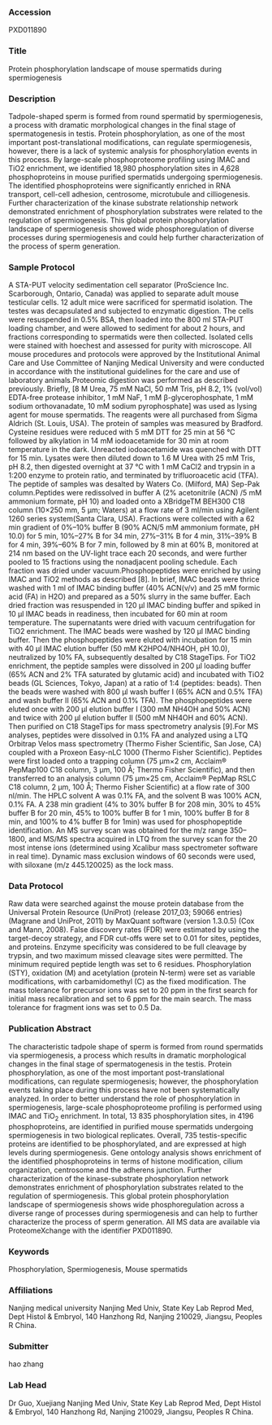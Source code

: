 ### Accession
PXD011890

### Title
Protein phosphorylation landscape of mouse spermatids during spermiogenesis

### Description
Tadpole-shaped sperm is formed from round spermatid by spermiogenesis, a process with dramatic morphological changes in the final stage of spermatogenesis in testis. Protein phosphorylation, as one of the most important post-translational modifications, can regulate spermiogenesis, however, there is a lack of systemic analysis for phosphorylation events in this process. By large-scale phosphoproteome profiling using IMAC and TiO2 enrichment, we identified 18,980 phosphorylation sites in 4,628 phosphoproteins in mouse purified spermatids undergoing spermiogenesis. The identified phosphoproteins were significantly enriched in RNA transport, cell-cell adhesion, centrosome, microtubule and cilliogenesis. Further characterization of the kinase substrate relationship network demonstrated enrichment of phosphorylation substrates were related to the regulation of spermiogenesis. This global protein phosphorylation landscape of spermiogenesis showed wide phosphoregulation of diverse processes during spermiogenesis and could help further characterization of the process of sperm generation.

### Sample Protocol
A STA-PUT velocity sedimentation cell separator (ProScience Inc. Scarborough, Ontario, Canada) was applied to separate adult mouse testicular cells. 12 adult mice were sacrificed for spermatid isolation. The testes was decapsulated and subjected to enzymatic digestion. The cells were resuspended in 0.5% BSA, then loaded into the 800 ml STA-PUT loading chamber, and were allowed to sediment for about 2 hours, and fractions corresponding to spermatids were then collected. Isolated cells were stained with hoechest and assessed for purity with microscope. All mouse procedures and protocols were approved by the Institutional Animal Care and Use Committee of Nanjing Medical University and were conducted in accordance with the institutional guidelines for the care and use of laboratory animals.Proteomic digestion was performed as described previously. Briefly, [8 M Urea, 75 mM NaCl, 50 mM Tris, pH 8.2, 1% (vol/vol) EDTA-free protease inhibitor, 1 mM NaF, 1 mM β-glycerophosphate, 1 mM sodium orthovanadate, 10 mM sodium pyrophosphate] was used as lysing agent for mouse spermatids. The reagents were all purchased from Sigma Aldrich (St. Louis, USA). The protein of samples was measured by Bradford. Cysteine residues were reduced with 5 mM DTT for 25 min at 56 °C followed by alkylation in 14 mM iodoacetamide for 30 min at room temperature in the dark. Unreacted iodoacetamide was quenched with DTT for 15 min. Lysates were then diluted down to 1.6 M Urea with 25 mM Tris, pH 8.2, then digested overnight at 37 °C with 1 mM CaCl2 and trypsin in a 1:200 enzyme to protein ratio, and terminated by trifluoroacetic acid (TFA). The peptide of samples was desalted by Waters Co. (Milford, MA) Sep-Pak column.Peptides were redissolved in buffer A (2% acetonitrile (ACN) /5 mM ammonium formate, pH 10) and loaded onto a XBridgeTM BEH300 C18 column (10×250 mm, 5 μm; Waters) at a flow rate of 3 ml/min using Agilent 1260 series system(Santa Clara, USA). Fractions were collected with a 62 min gradient of 0%–10% buffer B (90% ACN/5 mM ammonium formate, pH 10.0) for 5 min, 10%–27% B for 34 min, 27%–31% B for 4 min, 31%–39% B for 4 min, 39%–60% B for 7 min, followed by 8 min at 60% B, monitored at 214 nm based on the UV-light trace each 20 seconds, and were further pooled to 15 fractions using the nonadjacent pooling schedule. Each fraction was dried under vacuum.Phosphopeptides were enriched by using IMAC and TiO2 methods as described [8]. In brief, IMAC beads were thrice washed with 1 ml of IMAC binding buffer (40% ACN(v/v) and 25 mM formic acid (FA) in H2O) and prepared as a 50% slurry in the same buffer. Each dried fraction was resuspended in 120 μl IMAC binding buffer and spiked in 10 μl IMAC beads in readiness, then incubated for 60 min at room temperature. The supernatants were dried with vacuum centrifugation for TiO2 enrichment. The IMAC beads were washed by 120 μl IMAC binding buffer. Then the phosphopeptides were eluted with incubation for 15 min with 40 μl IMAC elution buffer (50 mM K2HPO4/NH4OH, pH 10.0), neutralized by 10% FA, subsequently desalted by C18 StageTips. For TiO2 enrichment, the peptide samples were dissolved in 200 μl loading buffer (65% ACN and 2% TFA saturated by glutamic acid) and incubated with TiO2 beads (GL Sciences, Tokyo, Japan) at a ratio of 1:4 (peptides: beads). Then the beads were washed with 800 μl wash buffer I (65% ACN and 0.5% TFA) and wash buffer II (65% ACN and 0.1% TFA). The phosphopeptides were eluted once with 200 μl elution buffer I (300 mM NH4OH and 50% ACN) and twice with 200 μl elution buffer II (500 mM NH4OH and 60% ACN). Then purified on C18 StageTips for mass spectrometry analysis [9].For MS analyses, peptides were dissolved in 0.1% FA and analyzed using a LTQ Orbitrap Velos mass spectrometry (Thermo Fisher Scientific, San Jose, CA) coupled with a Proxeon Easy-nLC 1000 (Thermo Fisher Scientific). Peptides were first loaded onto a trapping column (75 μm×2 cm, Acclaim® PepMap100 C18 column, 3 μm, 100 Å; Thermo Fisher Scientific), and then transferred to an analysis column (75 μm×25 cm, Acclaim® PepMap RSLC C18 column, 2 μm, 100 Å; Thermo Fisher Scientific) at a flow rate of 300 nl/min. The HPLC solvent A was 0.1% FA, and the solvent B was 100% ACN, 0.1% FA. A 238 min gradient (4% to 30% buffer B for 208 min, 30% to 45% buffer B for 20 min, 45% to 100% buffer B for 1 min, 100% buffer B for 8 min, and 100% to 4% buffer B for 1min) was used for phosphopeptide identification. An MS survey scan was obtained for the m/z range 350–1800, and MS/MS spectra acquired in LTQ from the survey scan for the 20 most intense ions (determined using Xcalibur mass spectrometer software in real time). Dynamic mass exclusion windows of 60 seconds were used, with siloxane (m/z 445.120025) as the lock mass.

### Data Protocol
Raw data were searched against the mouse protein database from the Universal Protein Resource (UniProt) (release 2017_03; 59066 entries) (Magrane and UniProt, 2011) by MaxQuant software (version 1.3.0.5) (Cox and Mann, 2008). False discovery rates (FDR) were estimated by using the target-decoy strategy, and FDR cut-offs were set to 0.01 for sites, peptides, and proteins. Enzyme specificity was considered to be full cleavage by trypsin, and two maximum missed cleavage sites were permitted. The minimum required peptide length was set to 6 residues. Phosphorylation (STY), oxidation (M) and acetylation (protein N-term) were set as variable modifications, with carbamidomethyl (C) as the fixed modification. The mass tolerance for precursor ions was set to 20 ppm in the first search for initial mass recalibration and set to 6 ppm for the main search. The mass tolerance for fragment ions was set to 0.5 Da.

### Publication Abstract
The characteristic tadpole shape of sperm is formed from round spermatids via spermiogenesis, a process which results in dramatic morphological changes in the final stage of spermatogenesis in the testis. Protein phosphorylation, as one of the most important post-translational modifications, can regulate spermiogenesis; however, the phosphorylation events taking place during this process have not been systematically analyzed. In order to better understand the role of phosphorylation in spermiogenesis, large-scale phosphoproteome profiling is performed using IMAC and TiO<sub>2</sub> enrichment. In total, 13&#xa0;835 phosphorylation sites, in 4196 phosphoproteins, are identified in purified mouse spermatids undergoing spermiogenesis in two biological replicates. Overall, 735 testis-specific proteins are identified to be phosphorylated, and are expressed at high levels during spermiogenesis. Gene ontology analysis shows enrichment of the identified phosphoproteins in terms of histone modification, cilium organization, centrosome and the adherens junction. Further characterization of the kinase-substrate phosphorylation network demonstrates enrichment of phosphorylation substrates related to the regulation of spermiogenesis. This global protein phosphorylation landscape of spermiogenesis shows wide phosphoregulation across a diverse range of processes during spermiogenesis and can help to further characterize the process of sperm generation. All MS data are available via ProteomeXchange with the identifier PXD011890.

### Keywords
Phosphorylation, Spermiogenesis, Mouse spermatids

### Affiliations
Nanjing medical university
Nanjing Med Univ, State Key Lab Reprod Med, Dept Histol & Embryol, 140 Hanzhong Rd, Nanjing 210029, Jiangsu, Peoples R China.

### Submitter
hao zhang

### Lab Head
Dr Guo, Xuejiang
Nanjing Med Univ, State Key Lab Reprod Med, Dept Histol & Embryol, 140 Hanzhong Rd, Nanjing 210029, Jiangsu, Peoples R China.


